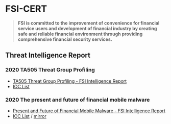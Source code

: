 # FSI-CERT

> <strong>**FSI is committed to the improvement of convenience for financial service users and development of financial industry by creating safe and reliable financial environment through providing comprehensive financial security services.**</strong>



## Threat Intelligence Report



### 2020 TA505 Threat Group Profiling

- [TA505 Threat Group Profiling - FSI Intelligence Report](http://www.fsec.or.kr/user/bbs/fsec/163/344/bbsDataView/1382.do)
- [IOC List](https://pastebin.com/raw/7QGa7cVa)



### 2020 The present and future of financial mobile malware

- [Present and Future of Financial Mobile Malware - FSI Intelligence Report](http://www.fsec.or.kr/user/bbs/fsec/163/344/bbsDataView/1578.do)
- [IOC List](https://pastebin.com/raw/38CdrRHR) / [mirror](https://bit.ly/fsi-cert-2020b) 





